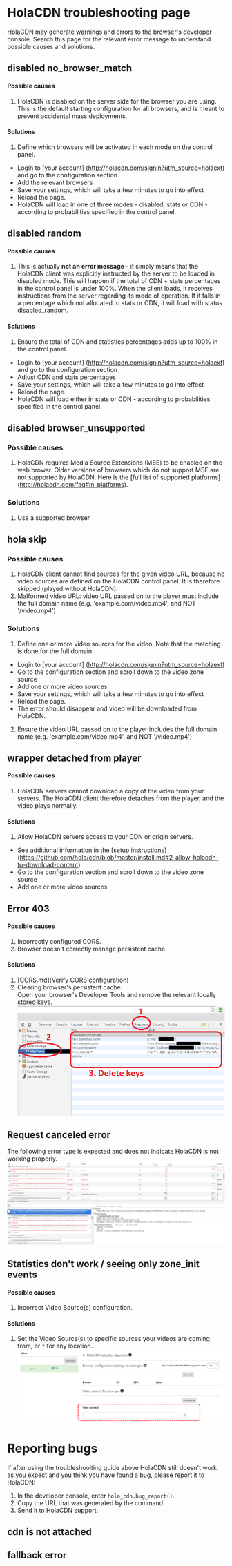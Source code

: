 # HolaCDN troubleshooting page

HolaCDN may generate warnings and errors to the browser's developer console. Search this page for the relevant error message to understand possible causes and solutions.

## disabled no_browser_match
#### Possible causes
1. HolaCDN is disabled on the server side for the browser you are using. This is the default starting configuration for all browsers, and is meant to prevent accidental mass deployments.

#### Solutions
1. Define which browsers will be activated in each mode on the control panel.
  * Login to [your account] (http://holacdn.com/signin?utm_source=holaext) and go to the configuration section
  * Add the relevant browsers
  * Save your settings, which will take a few minutes to go into effect
  * Reload the page.
  * HolaCDN will load in one of three modes - disabled, stats or CDN - according to probabilities specified in the control panel.

## disabled random
#### Possible causes
1. This is actually **not an error message** - it simply means that the HolaCDN client was explicitly instructed by the server to be loaded in disabled mode. This will happen if the total of CDN + stats percentages in the control panel is under 100%. When the client loads, it receives instructions from the server regarding its mode of operation. If it falls in a percentage which not allocated to stats or CDN, it will load with status disabled_random. 

#### Solutions
1. Ensure the total of CDN and statistics percentages adds up to 100% in the control panel.
  * Login to [your account] (http://holacdn.com/signin?utm_source=holaext) and go to the configuration section
  * Adjust CDN and stats percentages
  * Save your settings, which will take a few minutes to go into effect
  * Reload the page.
  * HolaCDN will load either in stats or CDN - according to probabilities specified in the control panel.

## disabled browser_unsupported
### Possible causes
1. HolaCDN requires Media Source Extensions (MSE) to be enabled on the web browsr. Older versions of browsers which do not support MSE are not supported by HolaCDN. Here is the [full list of supported platforms] (http://holacdn.com/faq#in_platforms).  

### Solutions
1. Use a supported browser

## hola skip
### Possible causes
1. HolaCDN client cannot find sources for the given video URL, because no video sources are defined on the HolaCDN control panel. It is therefore skipped (played without HolaCDN).
2. Malformed video URL: video URL passed on to the player must include the full domain name (e.g. 'example.com/video.mp4', and NOT '/video.mp4')

### Solutions
1. Define one or more video sources for the video. Note that the matching is done for the full domain.
  * Login to [your account] (http://holacdn.com/signin?utm_source=holaext)
  * Go to the configuration section and scroll down to the video zone source
  * Add one or more video sources
  * Save your settings, which will take a few minutes to go into effect
  * Reload the page.
  * The error should disappear and video will be downloaded from HolaCDN.
2. Ensure the video URL passed on to the player includes the full domain name (e.g. 'example.com/video.mp4', and NOT '/video.mp4')

## wrapper detached from player
#### Possible causes
1. HolaCDN servers cannot download a copy of the video from your servers. The HolaCDN client therefore detaches from the player, and the video plays normally. 

#### Solutions
1. Allow HolaCDN servers access to your CDN or origin servers. 
  * See additional information in the [setup instructions] (https://github.com/hola/cdn/blob/master/install.md#2-allow-holacdn-to-download-content)
  * Go to the configuration section and scroll down to the video zone source
  * Add one or more video sources

## Error 403
#### Possible causes
1. Incorrectly configured CORS.
2. Browser doesn't correctly manage persistent cache.

#### Solutions
1. [CORS.md](Verify CORS configuration)
2. Clearing browser's persistent cache.<br/>
Open your browser's Developer Tools and remove the relevant locally stored keys.
![Clear persistent local cache](/resources/clear_local_cache.png)

## Request canceled error
The following error type is expected and does not indicate HolaCDN is not working properly.
![Canceled error example](/resources/canceled_error_2.png)
![Canceled error example](/resources/canceled_error_1.png)

## Statistics don't work / seeing only zone_init events
#### Possible causes
1. Incorrect Video Source(s) configuration.

#### Solutions
1. Set the Video Source(s) to specific sources your videos are coming from, or `*` for any location.
![Video Source configuration](/resources/video_sources.png)


# Reporting bugs

If after using the troubleshooiting guide above HolaCDN still doesn't work as you expect and you think you have found a bug, please report it to HolaCDN:

1. In the developer console, enter ```hola_cdn.bug_report()```.
2. Copy the URL that was generated by the command
3. Send it to HolaCDN support. 






## cdn is not attached

## fallback error

